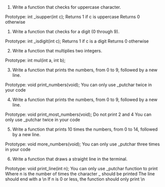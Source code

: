 1. Write a function that checks for uppercase character.

Prototype: int _isupper(int c);
Returns 1 if c is uppercase
Returns 0 otherwise

1. Write a function that checks for a digit (0 through 9).

Prototype: int _isdigit(int c);
Returns 1 if c is a digit
Returns 0 otherwise

2. Write a function that multiplies two integers.

Prototype: int mul(int a, int b);

3. Write a function that prints the numbers, from 0 to 9, followed by a new line.

Prototype: void print_numbers(void);
You can only use _putchar twice in your code

4. Write a function that prints the numbers, from 0 to 9, followed by a new line.

Prototype: void print_most_numbers(void);
Do not print 2 and 4
You can only use _putchar twice in your code

5. Write a function that prints 10 times the numbers, from 0 to 14, followed by a new line.

Prototype: void more_numbers(void);
You can only use _putchar three times in your code

6. Write a function that draws a straight line in the terminal.

Prototype: void print_line(int n);
You can only use _putchar function to print
Where n is the number of times the character _ should be printed
The line should end with a \n
If n is 0 or less, the function should only print \n

